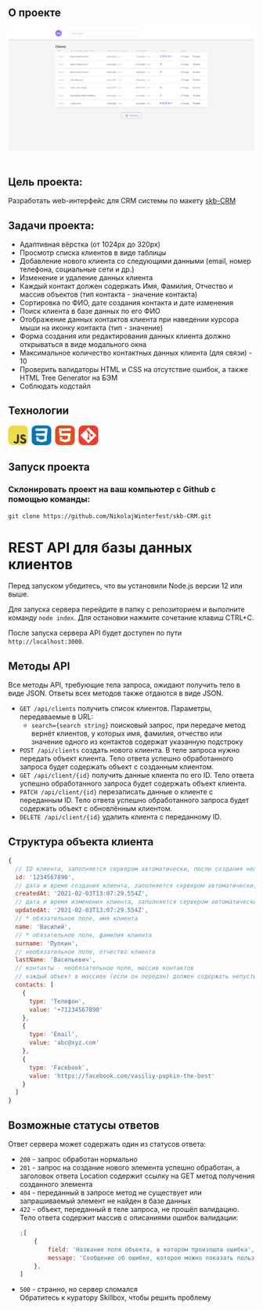 ## О проекте

<div>
  <img src="/CRM.png" title="CRM" alt="CRM" />&nbsp;
</div>

## Цель проекта:

Разработать web-интерфейс для CRM системы по макету [skb-CRM](<https://www.figma.com/file/4WGwFot1nV9n3wmqDcIkCM/CRM-(Copy)?type=design&node-id=211-746&mode=design&t=f9yvCjEwlQWjRER0-0>)

## Задачи проекта:

-   Адаптивная вёрстка (от 1024px до 320px)
-   Просмотр списка клиентов в виде таблицы
-   Добавление нового клиента со следующими данными (email, номер телефона, социальные сети и др.)
-   Изменение и удаление данных клиента
-   Каждый контакт должен содержать Имя, Фамилия, Отчество и массив объектов (тип контакта - значение контакта)
-   Сортировка по ФИО, дате создания контакта и дате изменения
-   Поиск клиента в базе данных по его ФИО
-   Отображение данных контактов клиента при наведении курсора мыши на иконку контакта (тип - значение)
-   Форма создания или редактирования данных клиента должно открываться в виде модального окна
-   Максимальное количество контактных данных клиента (для связи) - 10
-   Проверить валидаторы HTML и CSS на отсутствие ошибок, а также HTML Tree Generator на БЭМ
-   Соблюдать кодстайл

## Технологии

<div>
  <img src="https://github.com/NikolajWinterfest/NikolajWinterfest/blob/master/assets/icons/JavaScript.svg" title="javascript" alt="javascript" width="40" height="40"/>&nbsp;
  <img src="https://github.com/NikolajWinterfest/NikolajWinterfest/blob/master/assets/icons/CSS.svg" title="css3" alt="css3" width="40" height="40"/>&nbsp;
  <img src="https://github.com/NikolajWinterfest/NikolajWinterfest/blob/master/assets/icons/HTML.svg" title="html5" alt="html5" width="40" height="40"/>&nbsp;
  <img src="https://github.com/NikolajWinterfest/NikolajWinterfest/blob/master/assets/icons/Git.svg" title="git" alt="git" width="40" height="40"/>&nbsp;
</div>

## Запуск проекта

### Склонировать проект на ваш компьютер с Github с помощью команды:

```
git clone https://github.com/NikolajWinterfest/skb-CRM.git
```

# REST API для базы данных клиентов

Перед запуском убедитесь, что вы установили Node.js версии 12 или выше.

Для запуска сервера перейдите в папку с репозиторием и выполните команду `node index`. Для остановки нажмите сочетание клавиш CTRL+C.

После запуска сервера API будет доступен по пути `http://localhost:3000`.

## Методы API

Все методы API, требующие тела запроса, ожидают получить тело в виде JSON. Ответы всех методов также отдаются в виде JSON.

-   `GET /api/clients` получить список клиентов. Параметры, передаваемые в URL:
    -   `search={search string}` поисковый запрос, при передаче метод вернёт клиентов, у которых имя, фамилия, отчество или значение одного из контактов содержат указанную подстроку
-   `POST /api/clients` создать нового клиента. В теле запроса нужно передать объект клиента. Тело ответа успешно обработанного запроса будет содержать объект с созданным клиентом.
-   `GET /api/client/{id}` получить данные клиента по его ID. Тело ответа успешно обработанного запроса будет содержать объект клиента.
-   `PATCH /api/client/{id}` перезаписать данные о клиенте с переданным ID. Тело ответа успешно обработанного запроса будет содержать объект с обновлённым клиентом.
-   `DELETE /api/client/{id}` удалить клиента с переданному ID.

## Структура объекта клиента

```javascript
{
  // ID клиента, заполняется сервером автоматически, после создания нельзя изменить
  id: '1234567890',
  // дата и время создания клиента, заполняется сервером автоматически, после создания нельзя изменить
  createdAt: '2021-02-03T13:07:29.554Z',
  // дата и время изменения клиента, заполняется сервером автоматически при изменении клиента
  updatedAt: '2021-02-03T13:07:29.554Z',
  // * обязательное поле, имя клиента
  name: 'Василий',
  // * обязательное поле, фамилия клиента
  surname: 'Пупкин',
  // необязательное поле, отчество клиента
  lastName: 'Васильевич',
  // контакты - необязательное поле, массив контактов
  // каждый объект в массиве (если он передан) должен содержать непустые свойства type и value
  contacts: [
    {
      type: 'Телефон',
      value: '+71234567890'
    },
    {
      type: 'Email',
      value: 'abc@xyz.com'
    },
    {
      type: 'Facebook',
      value: 'https://facebook.com/vasiliy-pupkin-the-best'
    }
  ]
}
```

## Возможные статусы ответов

Ответ сервера может содержать один из статусов ответа:

-   `200` - запрос обработан нормально
-   `201` - запрос на создание нового элемента успешно обработан, а заголовок ответа Location содержит ссылку на GET метод получения созданного элемента
-   `404` - переданный в запросе метод не существует или запрашиваемый элемент не найден в базе данных
-   `422` - объект, переданный в теле запроса, не прошёл валидацию. Тело ответа содержит массив с описаниями ошибок валидации:
    ```javascript
    ;[
        {
            field: 'Название поля объекта, в котором произошла ошибка',
            message: 'Сообщение об ошибке, которое можно показать пользователю',
        },
    ]
    ```
-   `500` - странно, но сервер сломался <br>Обратитесь к куратору Skillbox, чтобы решить проблему
